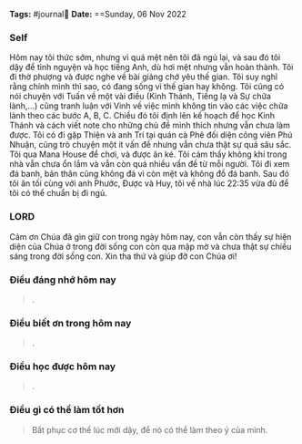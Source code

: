 **Tags:** #journal📓
**Date:** ==Sunday, 06 Nov 2022

### Self
Hôm nay tôi thức sớm, nhưng vì quá mệt nên tôi đã ngủ lại, và sau đó tôi dậy để tỉnh nguyện và học tiếng Anh, dù hơi mệt nhưng vẫn hoàn thành. Tôi đi thờ phượng và được nghe về bài giảng chớ yêu thế gian.
Tôi suy nghĩ rằng chính mình thì sao, có đang sống vì thế gian hay không. Tôi cũng có nói chuyện với Tuấn về một vài điều (Kinh Thánh, Tiếng lạ và Sự chữa lành,...) cũng tranh luận với Vinh về việc mình không tin vào các việc chữa lành theo các bước A, B, C.
Chiều đó tôi định lên kế hoạch để học Kinh Thánh và cách viết note cho những chủ đề mình thích nhưng vẫn chưa làm được. Tôi có đi gặp Thiện và anh Trí tại quán cà Phê đối diện công viên Phú Nhuận, cũng trò chuyện một ít vấn đề nhưng vẫn chưa thật sự quá sâu sắc.
Tôi qua Mana House để chơi, và được ăn ké. Tôi cảm thấy không khí trong nhà vẫn chưa ổn lắm và vẫn còn quá nhiều vấn đề từ mỗi người. Tôi đi xem đá banh, bản thân cũng không đá vì còn mệt và không đồ đá banh.
Sau đó tôi ăn tối cùng với anh Phước, Được và Huy, tôi về nhà lúc 22:35 vừa đủ để tôi có thể chuẩn bị đi ngủ.
### LORD
Cảm ơn Chúa đã gìn giữ con trong ngày hôm nay, con vẫn còn thấy sự hiện diện của Chúa ở trong đời sống con còn qua mập mờ và chưa thật sự chiếu sáng trong đời sống con. Xin tha thứ và giúp đỡ con Chúa ơi!
### Điều đáng nhớ hôm nay
> .
### Điều biết ơn trong hôm nay
> .
### Điều học được hôm nay
> .
### Điều gì có thể làm tốt hơn
> Bắt phục cơ thể lúc mới dậy, để nó có thể làm theo ý của mình.